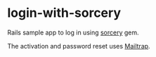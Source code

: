 # login-with-sorcery

Rails sample app to log in using [sorcery](https://github.com/NoamB/sorcery) gem.

The activation and password reset uses [Mailtrap](https://mailtrap.io/).
